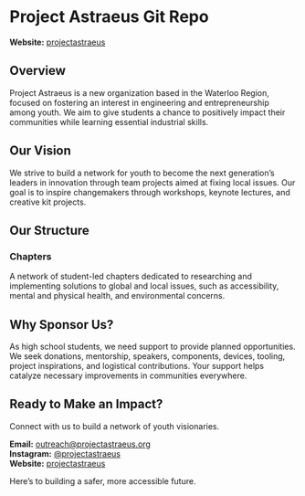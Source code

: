 
# Project Astraeus Git Repo

**Website:** [projectastraeus](https://projectastraeus.org/)

## Overview
Project Astraeus is a new organization based in the Waterloo Region, focused on fostering an interest in engineering and entrepreneurship among youth. We aim to give students a chance to positively impact their communities while learning essential industrial skills.

## Our Vision
We strive to build a network for youth to become the next generation’s leaders in innovation through team projects aimed at fixing local issues. Our goal is to inspire changemakers through workshops, keynote lectures, and creative kit projects.

## Our Structure
### Chapters
A network of student-led chapters dedicated to researching and implementing solutions to global and local issues, such as accessibility, mental and physical health, and environmental concerns.

## Why Sponsor Us?
As high school students, we need support to provide planned opportunities. We seek donations, mentorship, speakers, components, devices, tooling, project inspirations, and logistical contributions. Your support helps catalyze necessary improvements in communities everywhere.

## Ready to Make an Impact?
Connect with us to build a network of youth visionaries.

**Email:** outreach@projectastraeus.org  
**Instagram:** [@projectastraeus](https://www.instagram.com/projectastraeus)  
**Website:** [projectastraeus](https://projectastraeus.org/)

Here’s to building a safer, more accessible future.
